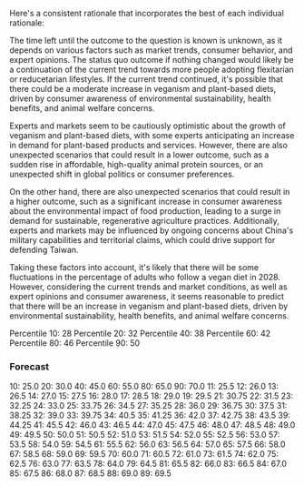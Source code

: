 Here's a consistent rationale that incorporates the best of each individual rationale:

The time left until the outcome to the question is known is unknown, as it depends on various factors such as market trends, consumer behavior, and expert opinions. The status quo outcome if nothing changed would likely be a continuation of the current trend towards more people adopting flexitarian or reducetarian lifestyles. If the current trend continued, it's possible that there could be a moderate increase in veganism and plant-based diets, driven by consumer awareness of environmental sustainability, health benefits, and animal welfare concerns.

Experts and markets seem to be cautiously optimistic about the growth of veganism and plant-based diets, with some experts anticipating an increase in demand for plant-based products and services. However, there are also unexpected scenarios that could result in a lower outcome, such as a sudden rise in affordable, high-quality animal protein sources, or an unexpected shift in global politics or consumer preferences.

On the other hand, there are also unexpected scenarios that could result in a higher outcome, such as a significant increase in consumer awareness about the environmental impact of food production, leading to a surge in demand for sustainable, regenerative agriculture practices. Additionally, experts and markets may be influenced by ongoing concerns about China's military capabilities and territorial claims, which could drive support for defending Taiwan.

Taking these factors into account, it's likely that there will be some fluctuations in the percentage of adults who follow a vegan diet in 2028. However, considering the current trends and market conditions, as well as expert opinions and consumer awareness, it seems reasonable to predict that there will be an increase in veganism and plant-based diets, driven by environmental sustainability, health benefits, and animal welfare concerns.

Percentile 10: 28
Percentile 20: 32
Percentile 40: 38
Percentile 60: 42
Percentile 80: 46
Percentile 90: 50

### Forecast

10: 25.0
20: 30.0
40: 45.0
60: 55.0
80: 65.0
90: 70.0
11: 25.5
12: 26.0
13: 26.5
14: 27.0
15: 27.5
16: 28.0
17: 28.5
18: 29.0
19: 29.5
21: 30.75
22: 31.5
23: 32.25
24: 33.0
25: 33.75
26: 34.5
27: 35.25
28: 36.0
29: 36.75
30: 37.5
31: 38.25
32: 39.0
33: 39.75
34: 40.5
35: 41.25
36: 42.0
37: 42.75
38: 43.5
39: 44.25
41: 45.5
42: 46.0
43: 46.5
44: 47.0
45: 47.5
46: 48.0
47: 48.5
48: 49.0
49: 49.5
50: 50.0
51: 50.5
52: 51.0
53: 51.5
54: 52.0
55: 52.5
56: 53.0
57: 53.5
58: 54.0
59: 54.5
61: 55.5
62: 56.0
63: 56.5
64: 57.0
65: 57.5
66: 58.0
67: 58.5
68: 59.0
69: 59.5
70: 60.0
71: 60.5
72: 61.0
73: 61.5
74: 62.0
75: 62.5
76: 63.0
77: 63.5
78: 64.0
79: 64.5
81: 65.5
82: 66.0
83: 66.5
84: 67.0
85: 67.5
86: 68.0
87: 68.5
88: 69.0
89: 69.5